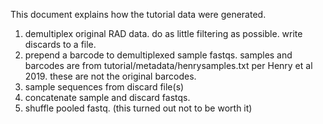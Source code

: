 This document explains how the tutorial data were generated. 

1. demultiplex original RAD data. do as little filtering as possible. write discards to a file. 
2. prepend a barcode to demultiplexed sample fastqs. samples and barcodes are from tutorial/metadata/henrysamples.txt per Henry et al 2019. these are not the original barcodes. 
3. sample sequences from discard file(s)
4. concatenate sample and discard fastqs. 
5. shuffle pooled fastq. (this turned out not to be worth it)